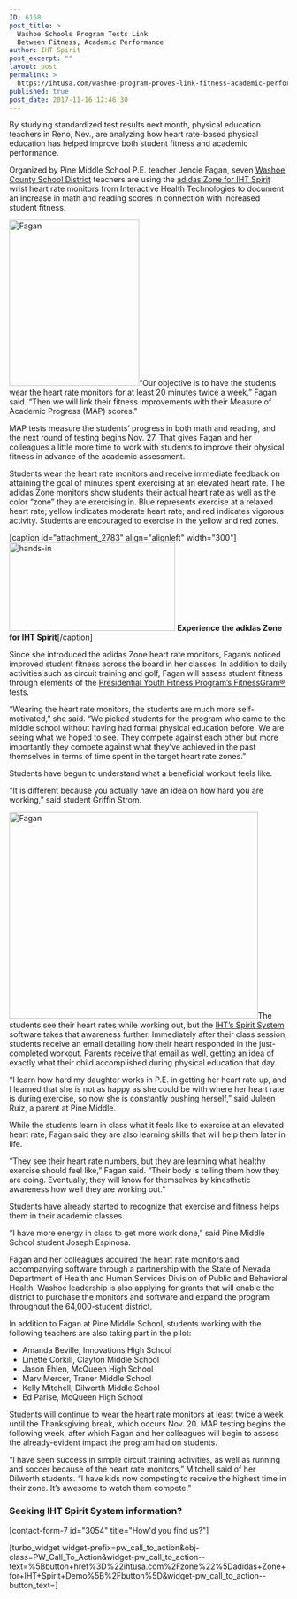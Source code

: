```yaml
---
ID: 6168
post_title: >
  Washoe Schools Program Tests Link
  Between Fitness, Academic Performance
author: IHT Spirit
post_excerpt: ""
layout: post
permalink: >
  https://ihtusa.com/washoe-program-proves-link-fitness-academic-performance/
published: true
post_date: 2017-11-16 12:46:30
---
```

<span style="font-weight: 400;">By studying standardized test results next month, physical education teachers in Reno, Nev., are analyzing how heart rate-based physical education has helped improve both student fitness and academic performance.</span>

<span style="font-weight: 400;">Organized by Pine Middle School P.E. teacher Jencie Fagan, seven </span><a href="https://www.washoeschools.net/"><span style="font-weight: 400;">Washoe County School District</span></a><span style="font-weight: 400;"> teachers are using the <a href="http://ihtusa.com/zone">adidas Zone for IHT Spirit</a> wrist heart rate monitors from Interactive Health Technologies to document an increase in math and reading scores in connection with increased student fitness.   </span>

<span style="font-weight: 400;"><a href="https://ihtusa.com/wp-content/uploads/2017/11/WASHOE1.jpg"><img class="alignleft size-medium wp-image-6171" src="https://ihtusa.com/wp-content/uploads/2017/11/WASHOE1-235x300.jpg" alt="Fagan" width="235" height="300" /></a>“Our objective is to have the students wear the heart rate monitors for at least 20 minutes twice a week,” Fagan said. “Then we will link their fitness improvements with their Measure of Academic Progress (MAP) scores." </span><!--more-->

<span style="font-weight: 400;">MAP tests measure the students’ progress in both math and reading, and the next round of testing begins Nov. 27. That gives Fagan and her colleagues a little more time to work with students to improve their physical fitness in advance of the academic assessment. </span>

<span style="font-weight: 400;">Students wear the heart rate monitors and receive immediate feedback on attaining the goal of minutes spent exercising at an elevated heart rate. The adidas Zone monitors show students their actual heart rate as well as the color “zone” they are exercising in. Blue represents exercise at a relaxed heart rate; yellow indicates moderate heart rate; and red indicates vigorous activity. Students are encouraged to exercise in the yellow and red zones.</span>

[caption id="attachment_2783" align="alignleft" width="300"]<a href="https://vimeo.com/179769093"><img class="wp-image-2783 size-medium" src="https://ihtusa.com/wp-content/uploads/2016/11/hands-in-300x160.jpg" alt="hands-in" width="300" height="160" /></a> <strong>Experience the adidas Zone for IHT Spirit</strong>[/caption]

<span style="font-weight: 400;">Since she introduced the adidas Zone heart rate monitors, Fagan’s noticed improved student fitness across the board in her classes. In addition to daily activities such as circuit training and golf, Fagan will assess student fitness through elements of the </span><a href="https://www.pyfp.org/" target="_blank" rel="nofollow noopener"><span style="font-weight: 400;">Presidential Youth Fitness Program’s FitnessGram®</span></a><span style="font-weight: 400;"> tests.</span>

<span style="font-weight: 400;">“Wearing the heart rate monitors, the students are much more self-motivated,” she said. “We picked students for the program who came to the middle school without having had formal physical education before. We are seeing what we hoped to see. They compete against each other but more importantly they compete against what they’ve achieved in the past themselves in terms of time spent in the target heart rate zones.”</span>
<p style="text-align: left;"><span style="font-weight: 400;">Students have begun to understand what a beneficial workout feels like.</span></p>
<p style="text-align: left;"><span style="font-weight: 400;">“It is different because you actually have an idea on how hard you are working,” said student Griffin Strom.</span></p>
<p style="text-align: left;"><span style="font-weight: 400;"><a href="https://ihtusa.com/wp-content/uploads/2017/11/WASHOE6.jpg"><img class="alignright wp-image-6170" src="https://ihtusa.com/wp-content/uploads/2017/11/WASHOE6-300x249.jpg" alt="Fagan" width="450" height="373" /></a>The students see their heart rates while working out, but the </span><a href="https://ihtusa.com/spirit-system/"><span style="font-weight: 400;">IHT’s Spirit System</span></a><span style="font-weight: 400;"> software takes that awareness further. Immediately after their class session, students receive an email detailing how their heart responded in the just-completed workout. Parents receive that email as well, getting an idea of exactly what their child accomplished during physical education that day.</span></p>
<p style="text-align: left;"><span style="font-weight: 400;">“I learn how hard my daughter works in P.E. in getting her heart rate up, and I learned that she is not as happy as she could be with where her heart rate is during exercise, so now she is constantly pushing herself,” said Juleen Ruiz, a parent at Pine Middle.</span></p>
<p style="text-align: left;"><span style="font-weight: 400;">While the students learn in class what it feels like to exercise at an elevated heart rate, Fagan said they are also learning skills that will help them later in life.</span></p>
<p style="text-align: left;"><span style="font-weight: 400;">“They see their heart rate numbers, but they are learning what healthy exercise should feel like,” Fagan said. “Their body is telling them how they are doing. Eventually, they will know for themselves by kinesthetic awareness how well they are working out.”</span></p>
<p style="text-align: left;"><span style="font-weight: 400;">Students have already started to recognize that exercise and fitness helps them in their academic classes.</span></p>
<p style="text-align: left;"><span style="font-weight: 400;">“I have more energy in class to get more work done,” said Pine Middle School student Joseph Espinosa.</span></p>
<span style="font-weight: 400;">Fagan and her colleagues acquired the heart rate monitors and accompanying software through a partnership with the State of Nevada Department of Health and Human Services Division of Public and Behavioral Health. Washoe leadership is also applying for grants that will enable the district to purchase the monitors and software and expand the program throughout the 64,000-student district.</span>

<span style="font-weight: 400;">In addition to Fagan at Pine Middle School, students working with the following teachers are also taking part in the pilot:</span>
<ul>
 	<li style="font-weight: 400;"><span style="font-weight: 400;">Amanda Beville, Innovations High School </span></li>
 	<li style="font-weight: 400;"><span style="font-weight: 400;">Linette Corkill, Clayton Middle School</span></li>
 	<li style="font-weight: 400;"><span style="font-weight: 400;">Jason Ehlen, McQueen High School</span></li>
 	<li style="font-weight: 400;"><span style="font-weight: 400;">Marv Mercer, Traner Middle School</span></li>
 	<li style="font-weight: 400;"><span style="font-weight: 400;">Kelly Mitchell, Dilworth Middle School</span></li>
 	<li style="font-weight: 400;"><span style="font-weight: 400;">Ed Parise, McQueen High School</span></li>
</ul>
<span style="font-weight: 400;">Students will continue to wear the heart rate monitors at least twice a week until the Thanksgiving break, which occurs Nov. 20. MAP testing begins the following week, after which Fagan and her colleagues will begin to assess the already-evident impact the program had on students.</span>

<span style="font-weight: 400;">“I have seen success in simple circuit training activities, as well as running and soccer because of the heart rate monitors,” Mitchell said of her Dilworth students. “I have kids now competing to receive the highest time in their zone. It’s awesome to watch them compete.”</span>
<h3 class="article-newsletter-signup">Seeking IHT Spirit System information?</h3>
<p class="article-newsletter-signup">[contact-form-7 id="3054" title="How'd you find us?"]</p>
[turbo_widget widget-prefix=pw_call_to_action&obj-class=PW_Call_To_Action&widget-pw_call_to_action--text=%5Bbutton+href%3D%22ihtusa.com%2Fzone%22%5Dadidas+Zone+for+IHT+Spirit+Demo%5B%2Fbutton%5D&widget-pw_call_to_action--button_text=]